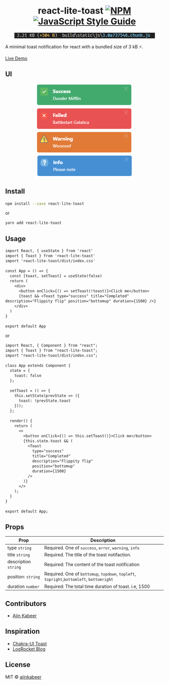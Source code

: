 <div align="center">

# react-lite-toast [![NPM](https://img.shields.io/npm/v/react-lite-toast.svg)](https://www.npmjs.com/package/react-lite-toast) [![JavaScript Style Guide](https://img.shields.io/badge/code_style-standard-brightgreen.svg)](https://standardjs.com)
![Alt text](assets/bundleSize.PNG "bundle-size") 

</div>

A minimal toast notification for react with a bundled size of 3 kB ⚡.

[Live Demo](https://ajin.dev/react-lite-toast-home/)
 
## UI
<div align="center">

![Alt text](assets/success.PNG "success") ![Alt text](assets/error.PNG "error")
![Alt text](assets/warning.PNG "error")  ![Alt text](assets/info.PNG "error")

</div>


## Install

```bash
npm install --save react-lite-toast
```
or
```bash
yarn add react-lite-toast
```

## Usage

```tsx
import React, { useState } from 'react'
import { Toast } from 'react-lite-toast'
import 'react-lite-toast/dist/index.css'

const App = () => {
  const [toast, setToast] = useState(false)
  return (
    <div>
      <button onClick={() => setToast(!toast)}>Click me</button>
      {toast && <Toast type="success" title="Completed" description="Flippity flip" position="bottomup" duration={1500} />}
    </div>
  )
}

export default App
```
or

```tsx
import React, { Component } from "react";
import { Toast } from "react-lite-toast";
import "react-lite-toast/dist/index.css";

class App extends Component {
  state = {
    toast: false
  };

  setToast = () => {
    this.setState(prevState => ({
      toast: !prevState.toast
    }));
  };

  render() {
    return (
      <>
        <button onClick={() => this.setToast()}>Click me</button>
        {this.state.toast && (
          <Toast
            type="success"
            title="Completed"
            description="Flippity flip"
            position="bottomup"
            duration={1500}
          />
        )}
      </>
    );
  }
}

export default App;
```

## Props

| Prop                               | Description                                                        |
| ---------------------------------- | ------------------------------------------------------------------ |
| type `string`                      | Required. One of `success`, `error`, `warning`, `info`             |
| title `string`                     | Required. The title of the toast notifaction.                      |
| description `string`               | Required: The content of the toast notification                    |
| position: `string`                 | Required. One of `bottomup`, `topdown`, `topleft`, `topright`,`bottomleft`, `bottomright`          |
| duration `number`                  | Required: The total time duration of toast. i.e, 1500              |


## Contributors

- [Ajin Kabeer](https://github.com/ajinkabeer)

## Inspiration

- [Chakra-UI Toast](https://chakra-ui.com/toast)
- [LogRocket Blog](https://blog.logrocket.com/how-to-create-a-custom-toast-component-with-react/)

## License

MIT © [ajinkabeer](https://github.com/ajinkabeer)
